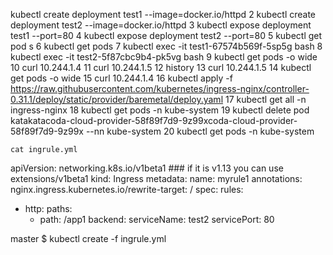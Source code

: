 kubectl create deployment test1 --image=docker.io/httpd
    2  kubectl create deployment test2 --image=docker.io/httpd
    3  kubectl expose deployment test1 --port=80
    4  kubectl expose deployment test2 --port=80
    5  kubectl get pod s
    6  kubectl get pods
    7  kubectl exec -it test1-67574b569f-5sp5g bash
    8  kubectl exec -it test2-5f87cbc9b4-pk5vg bash
    9  kubectl get pods -o wide
   10  curl 10.244.1.4
   11  curl 10.244.1.5
   12  history
   13  curl 10.244.1.5
   14  kubectl get pods -o wide
   15  curl 10.244.1.4
   16  kubectl apply -f https://raw.githubusercontent.com/kubernetes/ingress-nginx/controller-0.31.1/deploy/static/provider/baremetal/deploy.yaml
   17  kubectl get all -n ingress-nginx
   18  kubectl get pods -n kube-system
   19  kubectl delete pod katakatacoda-cloud-provider-58f89f7d9-9z99xcoda-cloud-provider-58f89f7d9-9z99x --nn kube-system
   20  kubectl get pods -n kube-system
    
    
    cat ingrule.yml
    
    
apiVersion: networking.k8s.io/v1beta1  ### if it is v1.13 you can use extensions/v1beta1
kind: Ingress
metadata:
  name: myrule1
  annotations:
    nginx.ingress.kubernetes.io/rewrite-target: /
spec:
  rules:
  - http:
      paths:
      - path: /app1
        backend:
          serviceName: test2
          servicePort: 80

master $ kubectl create -f ingrule.yml
